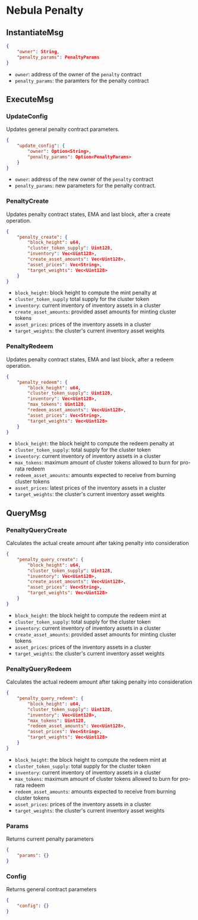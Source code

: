 # Nebula Penalty

## InstantiateMsg

```json
{
    "owner": String,
    "penalty_params": PenaltyParams
}
```

- `owner`: address of the owner of the `penalty` contract
- `penalty_params`: the paramters for the penalty contract

## ExecuteMsg

### UpdateConfig

Updates general penalty contract parameters.

```json
{
    "update_config": {
        "owner": Option<String>,
        "penalty_params": Option<PenaltyParams>
    }
}
```

- `owner`: address of the new owner of the `penalty` contract
- `penalty_params`: new parameters for the penalty contract.

### PenaltyCreate

Updates penalty contract states, EMA and last block, after a create operation.

```json
{
    "penalty_create": {
        "block_height": u64,
        "cluster_token_supply": Uint128,
        "inventory": Vec<Uint128>,
        "create_asset_amounts": Vec<Uint128>,
        "asset_prices": Vec<String>,
        "target_weights": Vec<Uint128>
    }
}
```

- `block_height`: block height to compute the mint penalty at
- `cluster_token_supply` total supply for the cluster token
- `inventory`: current inventory of inventory assets in a cluster
- `create_asset_amounts`: provided asset amounts for minting cluster tokens
- `asset_prices`: prices of the inventory assets in a cluster
- `target_weights`: the cluster's current inventory asset weights

### PenaltyRedeem

Updates penalty contract states, EMA and last block, after a redeem operation.

```json
{
    "penalty_redeem": {
        "block_height": u64,
        "cluster_token_supply": Uint128,
        "inventory": Vec<Uint128>,
        "max_tokens": Uint128,
        "redeem_asset_amounts": Vec<Uint128>,
        "asset_prices": Vec<String>,
        "target_weights": Vec<Uint128>
    }
}
```

- `block_height`: the block height to compute the redeem penalty at
- `cluster_token_supply`: total supply for the cluster token
- `inventory`: current inventory of inventory assets in a cluster
- `max_tokens`: maximum amount of cluster tokens allowed to burn for pro-rata redeem
- `redeem_asset_amounts`: amounts expected to receive from burning cluster tokens
- `asset_prices`: latest prices of the inventory assets in a cluster
- `target_weights`: the cluster's current inventory asset weights

## QueryMsg

### PenaltyQueryCreate

Calculates the actual create amount after taking penalty into consideration

```json
{
    "penalty_query_create": {
        "block_height": u64,
        "cluster_token_supply": Uint128,
        "inventory": Vec<Uint128>,
        "create_asset_amounts": Vec<Uint128>,
        "asset_prices": Vec<String>,
        "target_weights": Vec<Uint128>
    }
}
```

- `block_height`: the block height to compute the redeem mint at
- `cluster_token_supply`: total supply for the cluster token
- `inventory`: current inventory of inventory assets in a cluster
- `create_asset_amounts`: provided asset amounts for minting cluster tokens
- `asset_prices`: prices of the inventory assets in a cluster
- `target_weights`: the cluster's current inventory asset weights

### PenaltyQueryRedeem

Calculates the actual redeem amount after taking penalty into consideration

```json
{
    "penalty_query_redeem": {
        "block_height": u64,
        "cluster_token_supply": Uint128,
        "inventory": Vec<Uint128>,
        "max_tokens": Uint128,
        "redeem_asset_amounts": Vec<Uint128>,
        "asset_prices": Vec<String>,
        "target_weights": Vec<Uint128>
    }
}
```

- `block_height`: the block height to compute the redeem mint at
- `cluster_token_supply`: total supply for the cluster token
- `inventory`: current inventory of inventory assets in a cluster
- `max_tokens`: maximum amount of cluster tokens allowed to burn for pro-rata redeem
- `redeem_asset_amounts`: amounts expected to receive from burning cluster tokens
- `asset_prices`: prices of the inventory assets in a cluster
- `target_weights`: the cluster's current inventory asset weights

### Params

Returns current penalty parameters

```json
{
    "params": {}
}
```

### Config

Returns general contract parameters

```json
{
    "config": {}
}
```